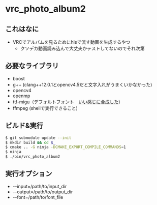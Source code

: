 # vrc_photo_album2
## これはなに
- VRCでアルバムを見るためにhlsで流す動画を生成するやつ
  - クソデカ動画読み込んで大丈夫かテストしてないのでそれ次第

## 必要なライブラリ
- boost
- g++ (clang++12.0.1とopencv4.5だと文字入れがうまくいかなかった)
- opencv4
- openmp
- ttf-migu（デフォルトフォント　[いい感じに合成した](https://wiki.27coba.lt/technology/font)）
- ffmpeg (shellで実行できること)

## ビルド&実行
```sh
$ git submodule update --init
$ mkdir build && cd $_
$ cmake .. -G ninja -DCMAKE_EXPORT_COMPILE_COMMANDS=1
$ ninja
$ ./bin/vrc_photo_album2
```

## 実行オプション
-  --input=/path/to/input_dir
-  --output=/path/to/output_dir
-  --font=/path/to/font_file
